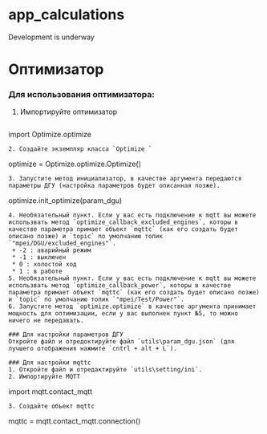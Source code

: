 # app_calculations
Development is underway

# Оптимизатор

### Для использования оптимизатора:
1. Импортируйте оптимизатор
   ```
 import Optimize.optimize
   ```
2. Создайте экземпляр класса `Optimize `
   ```
 optimize = Optimize.optimize.Optimize()
   ```
3. Запустите метод инициализатор, в качестве аргумента передаются параметры ДГУ (настройка параметров будет описанная позже).
   ```
 optimize.init_optimize(param_dgu)
   ```
4. Необязательный пункт. Если у вас есть подключение к mqtt вы можете использвать метод `optimize_callback_excluded_engines`, которы в качестве параметра примает объект `mqttc` (как его создать будет описано позже) и `topic` по умолчанию топик `"mpei/DGU/excluded_engines"`.
    + -2 : аварийный режим
    * -1 : выключен
    * 0 : холостой ход
    * 1 : в работе
5. Необязательный пункт. Если у вас есть подключение к mqtt вы можете использвать метод `optimize_callback_power`, которы в качестве параметра примает объект `mqttc` (как его создать будет описано позже) и `topic` по умолчанию топик `"mpei/Test/Power"`.
6. Запустите метод `optimize.optimize` в качестве аргумента принимает мощность для оптимизации, если у вас выполнен пункт №5, то можно ничего не передавать.

### Для настройки параметров ДГУ
Откройте файл и отредоктируйте файл `utils\param_dgu.json` (для лучшего отображения нажмите `cntrl + alt + L`).

### Для настройки mqttc
1. Откройте файл и отредактируйте `utils\setting/ini`.
2. Импортируйте MQTT
   ```
   import mqtt.contact_mqtt
   ```
3. Создайте объект mqttc
   ```
   mqttc = mqtt.contact_mqtt.connection()
   ```
